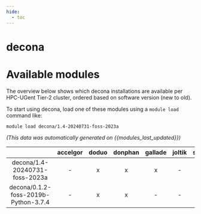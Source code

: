 ```yaml
---
hide:
  - toc
---
```


decona
======

# Available modules


The overview below shows which decona installations are available per HPC-UGent Tier-2 cluster, ordered based on software version (new to old).

To start using decona, load one of these modules using a `module load` command like:

```shell
module load decona/1.4-20240731-foss-2023a
```

*(This data was automatically generated on {{modules_last_updated}})*  

| |accelgor|doduo|donphan|gallade|joltik|shinx|skitty|
| :---: | :---: | :---: | :---: | :---: | :---: | :---: | :---: |
|decona/1.4-20240731-foss-2023a|-|x|x|x|-|x|x|
|decona/0.1.2-foss-2019b-Python-3.7.4|-|x|x|-|-|-|-|
